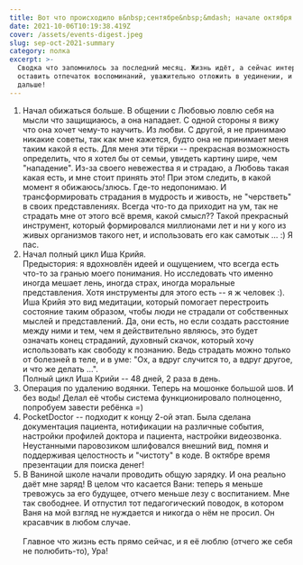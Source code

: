 ```yaml
---
title: Вот что происходило в&nbsp;сентябре&nbsp;&mdash; начале октября 2021
date: 2021-10-06T10:19:38.419Z
cover: /assets/events-digest.jpeg
slug: sep-oct-2021-summary
category: полка
excerpt: >-
  Сводка что запомнилось за последний месяц. Жизнь идёт, а сейчас интересно
  оставить отпечаток воспоминаний, уважительно отложить в уединении, и идём
  дальше!
---
```

1. Начал обижаться больше. В общении с Любовью ловлю себя на мысли что защищиаюсь, а она нападает. С одной стороны я вижу что она хочет чему-то научить. Из любви. С другой, я не принимаю никакие советы, так как мне кажется, будто она не принимает меня таким какой я есть. Для меня эти тёрки -- прекрасная возможность определить, что я хотел бы от семьи, увидеть картину шире, чем "нападение". Из-за своего невежества я и страдаю, а Любовь такая какая есть, и мне стоит принять это! При этом следить, в какой момент я обижаюсь/злюсь. Где-то недопонимаю. И трансформировать страдания в мудрость и живость, не "черстветь" в своих представлениях. Всегда что-то да приходит на ум, так не страдать мне от этого всё время, какой смысл?? Такой прекрасный инструмент, который формировался миллионами лет и ни у кого из живых организмов такого нет, и использовать его как самотык ... :) Я пас.
2. Начал полный цикл Иша Крийя. \
   Предыстория: я вдохновлён идеей и ощущением, что всегда есть что-то за гранью моего понимания. Но исследовать что именно иногда мешает лень, иногда страх, иногда моральные представления. Хотя инструменты для этого есть -- я ж человек :). Иша Крийя это вид медитации, который помогает перестроить состояние таким образом, чтобы люди не страдали от собственных мыслей и представлений. Да, они есть, но если создать расстояние между ними и тем, чем я действительно являюсь, это будет означать конец страданий, духовный скачок, который хочу использовать как свободу к познанию. Ведь страдать можно только от болезней в теле, и в уме: "Ох, а вдруг случится то, а вдруг другое, и что же делать ...".\
   Полный цикл Иша Крийи -- 48 дней, 2 раза в день.
3. Операция по удалению водянки. Теперь на мошонке большой шов. И без воды! Делал её чтобы система функционировало полноценно, попробуем завести ребёнка =)
4. PocketDoctor -- подходит к концу 2-ой этап. Была сделана документация пациента, нотификации на различные события, настройки профилей доктора и пациента, настройки видеозвонка. Неустанными паровозиком шлифовался внешний вид, помня и поддерживая целостность и "чистоту" в коде. В октябре время презентации для поиска денег!
5. В Ваниной школе начали проводить общую зарядку. И она реально даёт мне заряд! В целом что касается Вани: теперь я меньше тревожусь за его будущее, отчего меньше лезу с воспитанием. Мне так свободнее. И отпустил тот педагогический поводок, в котором Ваня на мой взгляд не нуждается и никогда о нём не просил. Он красавчик в любом случае.\
   \
   Главное что жизнь есть прямо сейчас, и я её люблю (отчего же себя не полюбить-то), Ура!
